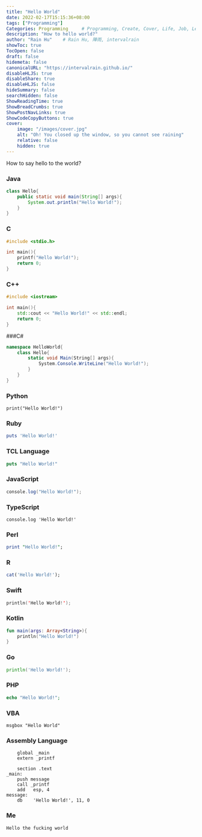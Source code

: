 ```yaml
---
title: "Hello World"
date: 2022-02-17T15:15:36+08:00
tags: ["Programming"]
Categories: Programming     # Programming, Create, Cover, Life, Job, Leetcode, Notes                
description: "How to hello world?"                     
author: "Rain Hu"    # Rain Hu, 陣雨, intervalrain
showToc: true
TocOpen: false
draft: false
hidemeta: false
canonicalURL: "https://intervalrain.github.io/"
disableHLJS: true
disableShare: true
disableHLJS: false
hideSummary: false
searchHidden: false
ShowReadingTime: true
ShowBreadCrumbs: true
ShowPostNavLinks: true
ShowCodeCopyButtons: true
cover:
    image: "/images/cover.jpg"
    alt: "Oh! You closed up the window, so you cannot see raining"
    relative: false
    hidden: true
---
```


How to say hello to the world?

### Java
```Java
class Hello{
    public static void main(String[] args){
        System.out.println("Hello World!");
    }
}
```

### C
```C
#include <stdio.h>

int main(){
    printf("Hello World!");
    return 0;
}
```

### C++
```C++
#include <iostream>

int main(){
    std::cout << "Hello World!" << std::endl;
    return 0;
}
```

###C#
```C#
namespace HelloWorld{
    class Hello{
        static void Main(String[] args){
            System.Console.WriteLine("Hello World!");
        }
    }
}
```

### Python
```Python3
print("Hello World!")
```

### Ruby
```Ruby
puts 'Hello World!'
```

### TCL Language
```TCL
puts "Hello World!"
```

### JavaScript
```Java Srcipt
console.log("Hello World!");
```

### TypeScript
```
console.log 'Hello World!'
```
### Perl
```Perl
print "Hello World!";
```

### R
```R
cat('Hello World!');
```

### Swift
```Swift
println('Hello World!');
```

### Kotlin
```Kotlin
fun main(args: Array<String>){
    println("Hello World!")
}
```

### Go
```Go
println('Hello World!');
```

### PHP
```PHP
echo "Hello World!";
```

### VBA
```Shell
msgbox "Hello World"
```

### Assembly Language
```Assembly Language
    global _main
    extern _printf

    section .text
_main:
    push message
    call _printf
    add   esp, 4
message:
    db    'Hello World!', 11, 0
```

### Me
```
Hello the fucking world
```
